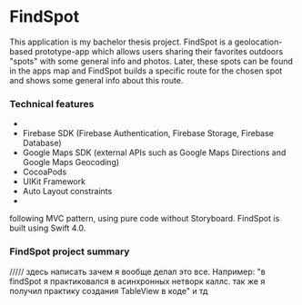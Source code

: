 # FindSpot 
This application is my bachelor thesis project. FindSpot is a geolocation-based prototype-app which allows users sharing their favorites outdoors "spots" with some general info and photos. Later, these spots can be found in the apps map and FindSpot builds a specific route for the chosen spot and shows some general info about this route. 
### Technical features 
* 
* Firebase SDK (Firebase Authentication, Firebase Storage, Firebase Database)
* Google Maps SDK (external APIs such as Google Maps Directions and Google Maps Geocoding)
* CocoaPods
* UIKit Framework
* Auto Layout constraints
* 
following MVC pattern, using pure code without Storyboard. FindSpot is built using Swift 4.0.

### FindSpot project summary
///// здесь написать зачем я вообще делал это все. Например: "в findSpot я практиковался в асинхронных нетворк каллс. так же я получил практику создания TableView  в коде" и тд
